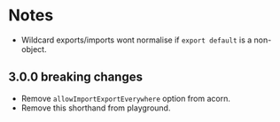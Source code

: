 # Notes

 * Wildcard exports/imports wont normalise if `export default` is a non-object.

## 3.0.0 breaking changes

 * Remove `allowImportExportEverywhere` option from acorn.
 * Remove this shorthand from playground.
